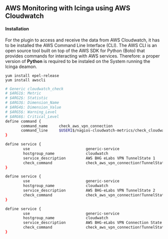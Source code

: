 ## AWS Monitoring with Icinga using AWS Cloudwatch

#### Installation
For the plugin to access and receive the data from AWS Cloudwatch, it has to be installed the AWS Command Line Interface (CLI). The AWS CLI is an open source tool built on top of the AWS SDK for Python (Boto) that provides commands for interacting with AWS services. Therefore: a proper version of **Python** is required to be instaled on the System running the Icinga deamon.
```
yum install epel-release
yum install awscli
```
```bash
# Generic cloudwatch_check
# $ARG1$: Metric
# $ARG2$: Statistic
# $ARG3$: Dimension_Name
# $ARG4$: Dimension_Value
# $ARG5$: Warning_Level
# $ARG6$: Critical_Level
define command {
       command_name     check_aws_vpn_connection
       command_line     $USER1$/nagios-cloudwatch-metrics/check_cloudwatch.sh --region=eu-central-1 --namespace="VPN" --metric="$ARG1$" --statistics="$ARG2$" --mins=100 --dimensions="Name=$ARG3$,Value=$ARG4$" --warning=$ARG5$ --critical=$ARG6$  --https_proxy="http://update08:nl321708@squid.arcor-online.net:81/"
}
```
```bash
define service {
        use                         generic-service
        hostgroup_name              cloudwatch
        service_description         AWS BHG eLabs VPN TunnelState 1
        check_command               check_aws_vpn_connection!TunnelState!Average!TunnelIpAddress!52.57.16.149!1:~!1:~
}

define service {
        use                         generic-service
        hostgroup_name              cloudwatch
        service_description         AWS BHG-eLabs VPN TunnelState 2
        check_command               check_aws_vpn_connection!TunnelState!Average!TunnelIpAddress!52.59.3.147!1:~!1:~
}
```
```bash
define service {
        use                         generic-service
        hostgroup_name              cloudwatch
        service_description         AWS BHG-eLabs VPN Connection State
        check_command               check_aws_vpn_connection!TunnelState!Average!VpnId!vpn-09804c9a8456da7ac!@0.5:0.99!0.4:~
}
```



